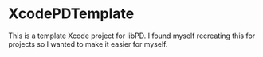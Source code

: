 XcodePDTemplate
===============

This is a template Xcode project for libPD. I found myself recreating this for projects so I wanted to make it easier for myself.
